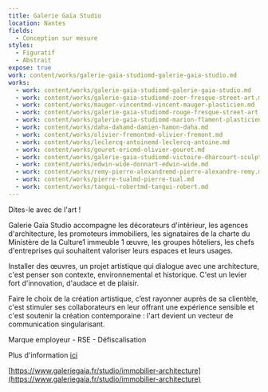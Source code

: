 ```yaml
---
title: Galerie Gaïa Studio
location: Nantes
fields:
  - Conception sur mesure
styles:
  - Figuratif
  - Abstrait
expose: true
work: content/works/galerie-gaia-studiomd-galerie-gaia-studio.md
works:
  - work: content/works/galerie-gaia-studiomd-galerie-gaia-studio.md
  - work: content/works/galerie-gaia-studiomd-zoer-fresque-street-art.md
  - work: content/works/mauger-vincentmd-vincent-mauger-plasticien.md
  - work: content/works/galerie-gaia-studiomd-rouge-fresque-street-art.md
  - work: content/works/galerie-gaia-studiomd-marion-flament-plasticien-verre.md
  - work: content/works/daha-dahamd-damien-hamon-daha.md
  - work: content/works/olivier-fremontmd-olivier-fremont.md
  - work: content/works/leclercq-antoinemd-leclercq-antoine.md
  - work: content/works/gouret-ericmd-olivier-gouret.md
  - work: content/works/galerie-gaia-studiomd-victoire-dharcourt-sculpture.md
  - work: content/works/edwin-wide-donnart-edwin-wide.md
  - work: content/works/remy-pierre-alexandremd-pierre-alexandre-remy.md
  - work: content/works/pierre-tualmd-pierre-tual.md
  - work: content/works/tangui-robertmd-tangui-robert.md
---
```


Dites-le avec de l'art !

Galerie Gaïa Studio accompagne les décorateurs d'intérieur, les agences d'architecture, les promoteurs immobiliers, les signataires de la charte du Ministère de la Culture1 immeuble 1 œuvre, les groupes
hôteliers, les chefs d'entreprises qui souhaitent valoriser leurs espaces et leurs usages.

Installer des œuvres, un projet artistique qui dialogue avec une architecture, c'est penser son contexte, environnemental et historique. C'est un levier fort d'innovation, d'audace et de plaisir.

Faire le choix de la création artistique, c’est rayonner auprès de sa clientèle, c'est stimuler ses collaborateurs en leur offrant une expérience sensible et c'est soutenir la création contemporaine : l'art devient un vecteur de communication singularisant.

Marque employeur - RSE - Défiscalisation

Plus d'information [ici](https://www.galeriegaia.fr/studio/immobilier-architecture "galerie gaia studio")

[https://www.galeriegaia.fr/studio/immobilier-architecture](https://www.galeriegaia.fr/studio/immobilier-architecture)
